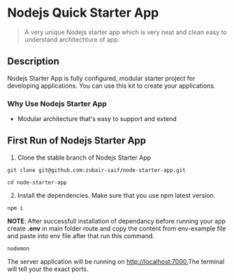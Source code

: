 Nodejs Quick Starter App
========================

>A very unique Nodejs starter app which is very neat and clean easy to understand architechture of app. 

## Description

Nodejs Starter App is fully configured, modular starter project for developing applications. You can use this kit to create your applications.


### Why Use Nodejs Starter App

- Modular architecture that's easy to support and extend

## First Run of Nodejs Starter App

1. Clone the stable branch of Nodejs Starter App

```
git clone git@github.com:zubair-saif/node-starter-app.git

cd node-starter-app
```

2. Install the dependencies. Make sure that you use npm latest version.

```
npm i
```

**NOTE**: After successfull installation of dependancy before running your app create **.env**  in main folder route and copy the content from env-example file and paste into env file after that run this command.

```
nodemon
```

The server application will be running on [http://localhost:7000](),The terminal will tell your the exact ports.

